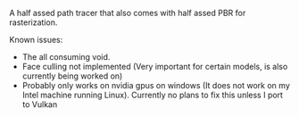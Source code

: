 A half assed path tracer that also comes with half assed PBR for rasterization.

Known issues:
- The all consuming void.
- Face culling not implemented (Very important for certain models, is also currently being worked on)
- Probably only works on nvidia gpus on windows (It does not work on my Intel machine running Linux). Currently no plans to fix this unless I port to Vulkan

